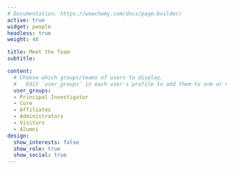 ```yaml
---
# Documentation: https://wowchemy.com/docs/page-builder/
active: true
widget: people
headless: true
weight: 40

title: Meet the Team
subtitle:

content:
  # Choose which groups/teams of users to display.
  #   Edit `user_groups` in each user's profile to add them to one or more of these groups.
  user_groups:
  - Principal Investigator
  - Core
  - Affiliates
  - Administrators
  - Visitors
  - Alumni
design:
  show_interests: false
  show_role: true
  show_social: true
---
```

